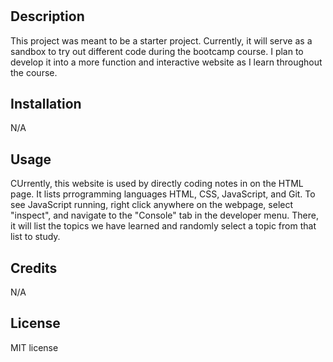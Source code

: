 # <Prework Study Guide Webpage>

## Description

This project was meant to be a starter project. Currently, it will serve as a sandbox to try out different code during the bootcamp course. I plan to develop it into a more function and interactive website as I learn throughout the course.

## Installation

N/A

## Usage

CUrrently, this website is used by directly coding notes in on the HTML page. It lists prrogramming languages HTML, CSS, JavaScript, and Git. To see JavaScript running, right click anywhere on the webpage, select "inspect", and navigate to the "Console" tab in the developer menu. There, it will list the topics we have learned and randomly select a topic from that list to study.

## Credits

N/A

## License

MIT license
